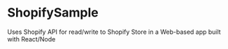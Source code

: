# ShopifySample
Uses Shopify API for read/write to Shopify Store in a Web-based app built with React/Node

